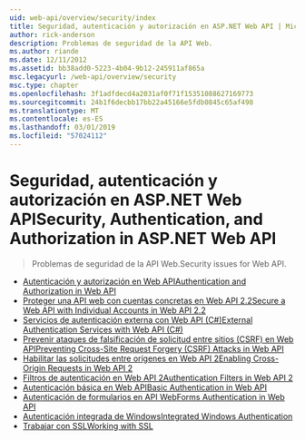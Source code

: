 ```yaml
---
uid: web-api/overview/security/index
title: Seguridad, autenticación y autorización en ASP.NET Web API | Microsoft Docs
author: rick-anderson
description: Problemas de seguridad de la API Web.
ms.author: riande
ms.date: 12/11/2012
ms.assetid: bb38add0-5223-4b04-9b12-245911af865a
msc.legacyurl: /web-api/overview/security
msc.type: chapter
ms.openlocfilehash: 3f1adfdecd4a2031af0f71f15351088627169773
ms.sourcegitcommit: 24b1f6decbb17bb22a45166e5fdb0845c65af498
ms.translationtype: MT
ms.contentlocale: es-ES
ms.lasthandoff: 03/01/2019
ms.locfileid: "57024112"
---
```

<a name="security-authentication-and-authorization-in-aspnet-web-api"></a><span data-ttu-id="5304d-103">Seguridad, autenticación y autorización en ASP.NET Web API</span><span class="sxs-lookup"><span data-stu-id="5304d-103">Security, Authentication, and Authorization in ASP.NET Web API</span></span>
====================
> <span data-ttu-id="5304d-104">Problemas de seguridad de la API Web.</span><span class="sxs-lookup"><span data-stu-id="5304d-104">Security issues for Web API.</span></span>


- [<span data-ttu-id="5304d-105">Autenticación y autorización en Web API</span><span class="sxs-lookup"><span data-stu-id="5304d-105">Authentication and Authorization in Web API</span></span>](authentication-and-authorization-in-aspnet-web-api.md)
- [<span data-ttu-id="5304d-106">Proteger una API web con cuentas concretas en Web API 2.2</span><span class="sxs-lookup"><span data-stu-id="5304d-106">Secure a Web API with Individual Accounts in Web API 2.2</span></span>](individual-accounts-in-web-api.md)
- [<span data-ttu-id="5304d-107">Servicios de autenticación externa con Web API (C#)</span><span class="sxs-lookup"><span data-stu-id="5304d-107">External Authentication Services with Web API (C#)</span></span>](external-authentication-services.md)
- [<span data-ttu-id="5304d-108">Prevenir ataques de falsificación de solicitud entre sitios (CSRF) en Web API</span><span class="sxs-lookup"><span data-stu-id="5304d-108">Preventing Cross-Site Request Forgery (CSRF) Attacks in Web API</span></span>](preventing-cross-site-request-forgery-csrf-attacks.md)
- [<span data-ttu-id="5304d-109">Habilitar las solicitudes entre orígenes en Web API 2</span><span class="sxs-lookup"><span data-stu-id="5304d-109">Enabling Cross-Origin Requests in Web API 2</span></span>](enabling-cross-origin-requests-in-web-api.md)
- [<span data-ttu-id="5304d-110">Filtros de autenticación en Web API 2</span><span class="sxs-lookup"><span data-stu-id="5304d-110">Authentication Filters in Web API 2</span></span>](authentication-filters.md)
- [<span data-ttu-id="5304d-111">Autenticación básica en Web API</span><span class="sxs-lookup"><span data-stu-id="5304d-111">Basic Authentication in Web API</span></span>](basic-authentication.md)
- [<span data-ttu-id="5304d-112">Autenticación de formularios en API Web</span><span class="sxs-lookup"><span data-stu-id="5304d-112">Forms Authentication in Web API</span></span>](forms-authentication.md)
- [<span data-ttu-id="5304d-113">Autenticación integrada de Windows</span><span class="sxs-lookup"><span data-stu-id="5304d-113">Integrated Windows Authentication</span></span>](integrated-windows-authentication.md)
- [<span data-ttu-id="5304d-114">Trabajar con SSL</span><span class="sxs-lookup"><span data-stu-id="5304d-114">Working with SSL</span></span>](working-with-ssl-in-web-api.md)
